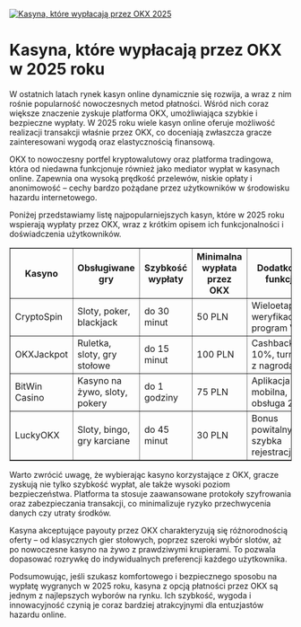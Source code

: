 [![Kasyna, które wypłacają przez OKX 2025](https://123-caf.pages.dev/gitsignup.png)](https://vrmoo.ru/Bt82HjjY)

<h1>Kasyna, które wypłacają przez OKX w 2025 roku</h1> <p>W ostatnich latach rynek kasyn online dynamicznie się rozwija, a wraz z nim rośnie popularność nowoczesnych metod płatności. Wśród nich coraz większe znaczenie zyskuje platforma OKX, umożliwiająca szybkie i bezpieczne wypłaty. W 2025 roku wiele kasyn online oferuje możliwość realizacji transakcji właśnie przez OKX, co doceniają zwłaszcza gracze zainteresowani wygodą oraz elastycznością finansową.</p> <p>OKX to nowoczesny portfel kryptowalutowy oraz platforma tradingowa, która od niedawna funkcjonuje również jako mediator wypłat w kasynach online. Zapewnia ona wysoką prędkość przelewów, niskie opłaty i anonimowość – cechy bardzo pożądane przez użytkowników w środowisku hazardu internetowego.</p> <p>Poniżej przedstawiamy listę najpopularniejszych kasyn, które w 2025 roku wspierają wypłaty przez OKX, wraz z krótkim opisem ich funkcjonalności i doświadczenia użytkowników.</p> <table border="1" cellspacing="0" cellpadding="8">   <thead>     <tr>       <th>Kasyno</th>       <th>Obsługiwane gry</th>       <th>Szybkość wypłaty</th>       <th>Minimalna wypłata przez OKX</th>       <th>Dodatkowe funkcje</th>     </tr>   </thead>   <tbody>     <tr>       <td>CryptoSpin</td>       <td>Sloty, poker, blackjack</td>       <td>do 30 minut</td>       <td>50 PLN</td>       <td>Wieloetapowa weryfikacja, program VIP</td>     </tr>     <tr>       <td>OKXJackpot</td>       <td>Ruletka, sloty, gry stołowe</td>       <td>do 15 minut</td>       <td>100 PLN</td>       <td>Cashback 10%, turnieje z nagrodami</td>     </tr>     <tr>       <td>BitWin Casino</td>       <td>Kasyno na żywo, sloty, pokery</td>       <td>do 1 godziny</td>       <td>75 PLN</td>       <td>Aplikacja mobilna, obsługa 24/7</td>     </tr>     <tr>       <td>LuckyOKX</td>       <td>Sloty, bingo, gry karciane</td>       <td>do 45 minut</td>       <td>30 PLN</td>       <td>Bonus powitalny, szybka rejestracja</td>     </tr>   </tbody> </table> <p>Warto zwrócić uwagę, że wybierając kasyno korzystające z OKX, gracze zyskują nie tylko szybkość wypłat, ale także wysoki poziom bezpieczeństwa. Platforma ta stosuje zaawansowane protokoły szyfrowania oraz zabezpieczania transakcji, co minimalizuje ryzyko przechwycenia danych czy utraty środków.</p> <p>Kasyna akceptujące payouty przez OKX charakteryzują się różnorodnością oferty – od klasycznych gier stołowych, poprzez szeroki wybór slotów, aż po nowoczesne kasyno na żywo z prawdziwymi krupierami. To pozwala dopasować rozrywkę do indywidualnych preferencji każdego użytkownika.</p> <p>Podsumowując, jeśli szukasz komfortowego i bezpiecznego sposobu na wypłatę wygranych w 2025 roku, kasyna z opcją płatności przez OKX są jednym z najlepszych wyborów na rynku. Ich szybkość, wygoda i innowacyjność czynią je coraz bardziej atrakcyjnymi dla entuzjastów hazardu online.</p>